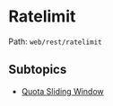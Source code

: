 # Ratelimit

Path: `web/rest/ratelimit`

## Subtopics
- [Quota Sliding Window](./quota_sliding_window/README.md)
